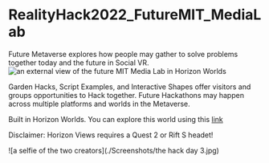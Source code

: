 # RealityHack2022_FutureMIT_MediaLab
Future Metaverse explores how people may gather to solve problems together today and the future in Social VR. 
![an external view of the future MIT Media Lab in Horizon Worlds](./Videos/exterior_perspective_gif.gif)

Garden Hacks, Script Examples, and Interactive Shapes offer visitors and groups opportunities to Hack together. Future Hackathons may happen across multiple platforms and worlds in the Metaverse.

Built in Horizon Worlds. You can explore this world using this [link](https://www.oculus.com/vr/5107373709328441/)

Disclaimer: Horizon Views requires a Quest 2 or Rift S headet! 

![a selfie of the two creators](./Screenshots/the hack day 3.jpg)
